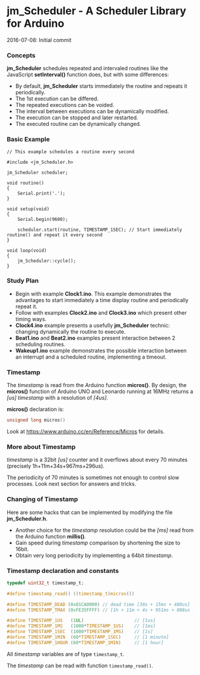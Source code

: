 <!--

2016-07-13: In progress...
2016-07-08: Initial commit.

Licence: LGPL v3

Author: Jean-Marc Paratte
Email: jean-marc@paratte.ch

-->

<style>
/*media all*/
.markdown-body .highlight pre, .markdown-body pre {
	background-color: #e0e0e0;
}
/*media all*/
.markdown-body code, .markdown-body tt {
    background-color: rgba(0,0,0,0.1);
}
</style>

# jm_Scheduler - A Scheduler Library for Arduino

2016-07-08: Initial commit

### Concepts

**jm_Scheduler** schedules repeated and intervaled routines like the JavaScript **setInterval()** function does, but with some differences:

- By default, **jm_Scheduler** starts immediately the routine and repeats it periodically.
- The 1st execution can be differed.
- The repeated executions can be voided.
- The interval between executions can be dynamically modified.
- The execution can be stopped and later restarted.
- The executed routine can be dynamically changed.

### Basic Example

	// This example schedules a routine every second
	
	#include <jm_Scheduler.h>
  
	jm_Scheduler scheduler;
	
	void routine()
	{
		Serial.print('.');
	}
  
	void setup(void)
	{
		Serial.begin(9600);
		
		scheduler.start(routine, TIMESTAMP_1SEC); // Start immediately routine() and repeat it every second
	}
  
	void loop(void)
	{
		jm_Scheduler::cycle();
	}

### Study Plan

- Begin with example **Clock1.ino**. This example demonstrates the advantages to start immediately a time display routine and periodically repeat it.
- Follow with examples **Clock2.ino** and **Clock3.ino** which present other timing ways.
- **Clock4.ino** example presents a usefully **jm_Scheduler** technic: changing dynamically the routine to execute.
- **Beat1.ino** and **Beat2.ino** examples present interaction between 2 scheduling routines.
- **Wakeup1.ino** example demonstrates the possible interaction between an interrupt and a scheduled routine, implementing a timeout.

### Timestamp

The _timestamp_ is read from the Arduino function **micros()**.
By design, the **micros()** function of Arduino UNO and Leonardo running at 16MHz returns a _[us]_ _timestamp_ with a resolution of _[4us]_.

**micros()** declaration is:

```C
unsigned long micros()
```

Look at https://www.arduino.cc/en/Reference/Micros for details.

### More about Timestamp

_timestamp_ is a 32bit _[us]_ counter and it overflows about every 70 minutes (precisely 1h+11m+34s+967ms+296us).

The periodicity of 70 minutes is sometimes not enough to control slow processes.
Look next section for answers and tricks.

### Changing of Timestamp

Here are some hacks that can be implemented by modifying the file **jm_Scheduler.h**.

- Another choice for the _timestamp_ resolution could be the _[ms]_ read from the Arduino function **millis()**. 
- Gain speed during _timestamp_ comparison by shortening the size to 16bit.
- Obtain very long periodicity by implementing a 64bit _timestamp_.

### Timestamp declaration and constants

```C
typedef uint32_t timestamp_t;

#define timestamp_read() ((timestamp_t)micros())

#define TIMESTAMP_DEAD (0x01CA0000) // dead time [30s + 15ms + 488us]
#define TIMESTAMP_TMAX (0xFE35FFFF) // [1h + 11m + 4s + 951ms + 808us - 1]

#define TIMESTAMP_1US	(1UL)					// [1us]
#define TIMESTAMP_1MS	(1000*TIMESTAMP_1US)	// [1ms]
#define TIMESTAMP_1SEC	(1000*TIMESTAMP_1MS)	// [1s]
#define TIMESTAMP_1MIN	(60*TIMESTAMP_1SEC)		// [1 minute]
#define TIMESTAMP_1HOUR	(60*TIMESTAMP_1MIN)		// [1 hour]
```

All _timestamp_ variables are of type `timestamp_t`.

The _timestamp_ can be read with function `timestamp_read()`.
